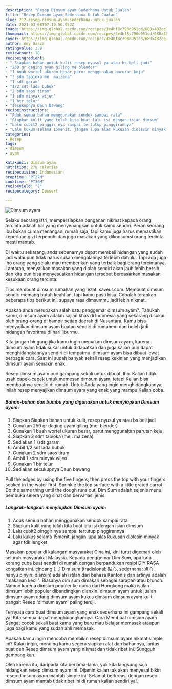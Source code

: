 ```yaml
---
description: "Resep Dimsum ayam Sederhana Untuk Jualan"
title: "Resep Dimsum ayam Sederhana Untuk Jualan"
slug: 212-resep-dimsum-ayam-sederhana-untuk-jualan
date: 2021-03-08T07:19:50.952Z
image: https://img-global.cpcdn.com/recipes/3e4bf8c790d951cd/680x482cq70/dimsum-ayam-foto-resep-utama.jpg
thumbnail: https://img-global.cpcdn.com/recipes/3e4bf8c790d951cd/680x482cq70/dimsum-ayam-foto-resep-utama.jpg
cover: https://img-global.cpcdn.com/recipes/3e4bf8c790d951cd/680x482cq70/dimsum-ayam-foto-resep-utama.jpg
author: Amy Garza
ratingvalue: 3.9
reviewcount: 10
recipeingredient:
- " Siapkan bahan untuk kulit resep nyusul ya atau bs beli jadi"
- "250 gr daging ayam giling me blender"
- "1 buah wortel ukuran besar parut menggunakan parutan keju"
- "3 sdm tapioka me  maizena"
- "1 sdt garam"
- "1/2 sdt lada bubuk"
- "2 sdm saos tiram"
- "1 sdm minyak wijen"
- "1 btr telur"
- "secukupnya Daun bawang"
recipeinstructions:
- "Aduk semua bahan menggunakan sendok sampai rata"
- "Siapkan kulit yang telah kita buat lalu isi dengan isian dimsum"
- "Lalu cubit2 pinggir nya sampai tertutup pinggirannya"
- "Lalu kukus selama 15menit, jangan lupa alas kukusan diolesin minyak agar tdk lengket"
categories:
- Resep
tags:
- dimsum
- ayam

katakunci: dimsum ayam 
nutrition: 278 calories
recipecuisine: Indonesian
preptime: "PT27M"
cooktime: "PT36M"
recipeyield: "2"
recipecategory: Dessert

---
```



![Dimsum ayam](https://img-global.cpcdn.com/recipes/3e4bf8c790d951cd/680x482cq70/dimsum-ayam-foto-resep-utama.jpg)

Selaku seorang istri, mempersiapkan panganan nikmat kepada orang tercinta adalah hal yang menyenangkan untuk kamu sendiri. Peran seorang ibu bukan cuma menangani rumah saja, tapi kamu juga harus memastikan keperluan gizi terpenuhi dan juga masakan yang dikonsumsi orang tercinta mesti mantab.

Di waktu  sekarang, anda sebenarnya dapat membeli hidangan yang sudah jadi walaupun tidak harus susah mengolahnya terlebih dahulu. Tapi ada juga lho orang yang selalu mau memberikan yang terbaik bagi orang tercintanya. Lantaran, menyajikan masakan yang diolah sendiri akan jauh lebih bersih dan kita pun bisa menyesuaikan hidangan tersebut berdasarkan masakan kesukaan orang tercinta. 

Tips membuat dimsum rumahan yang lezat. saveur.com. Membuat dimsum sendiri memang butuh keahlian, tapi kamu pasti bisa. Cobalah terapkan beberapa tips berikut ini, supaya rasa dimsummu jadi lebih nikmat.

Apakah anda merupakan salah satu penggemar dimsum ayam?. Tahukah kamu, dimsum ayam adalah sajian khas di Indonesia yang sekarang disukai oleh orang-orang di hampir setiap daerah di Nusantara. Kamu bisa menyajikan dimsum ayam buatan sendiri di rumahmu dan boleh jadi hidangan favoritmu di hari liburmu.

Kita jangan bingung jika kamu ingin memakan dimsum ayam, karena dimsum ayam tidak sukar untuk didapatkan dan juga kalian pun dapat menghidangkannya sendiri di tempatmu. dimsum ayam bisa dibuat lewat berbagai cara. Saat ini sudah banyak sekali resep kekinian yang menjadikan dimsum ayam semakin enak.

Resep dimsum ayam pun gampang sekali untuk dibuat, lho. Kalian tidak usah capek-capek untuk memesan dimsum ayam, tetapi Kalian bisa membuatnya sendiri di rumah. Untuk Anda yang ingin menghidangkannya, inilah resep menyajikan dimsum ayam yang enak yang mampu Kalian coba.

<!--inarticleads1-->

##### Bahan-bahan dan bumbu yang digunakan untuk menyiapkan Dimsum ayam:

1. Siapkan  Siapkan bahan untuk kulit, resep nyusul ya atau bs beli jadi
1. Gunakan 250 gr daging ayam giling (me: blender)
1. Gunakan 1 buah wortel ukuran besar, parut menggunakan parutan keju
1. Siapkan 3 sdm tapioka (me : maizena)
1. Sediakan 1 /sdt garam
1. Ambil 1/2 sdt lada bubuk
1. Gunakan 2 sdm saos tiram
1. Ambil 1 sdm minyak wijen
1. Gunakan 1 btr telur
1. Sediakan secukupnya Daun bawang


Pull the edges by using the five fingers, then press the top with your fingers soaked in the water first. Sprinkle the top surface with a little grated carrot. Do the same thing until the dough runs out. Dim Sum adalah sejenis menu pembuka selera yang sihat dan bervariasi jenis. 

<!--inarticleads2-->

##### Langkah-langkah menyiapkan Dimsum ayam:

1. Aduk semua bahan menggunakan sendok sampai rata
1. Siapkan kulit yang telah kita buat lalu isi dengan isian dimsum
1. Lalu cubit2 pinggir nya sampai tertutup pinggirannya
1. Lalu kukus selama 15menit, jangan lupa alas kukusan diolesin minyak agar tdk lengket


Masakan popular di kalangan masyarakat Cina ini, kini turut digemari oleh seluruh masyarakat Malaysia. Kepada penggemar Dim Sum, apa kata korang cuba buat sendiri di rumah dengan berpandukan resipi DIY RASA kongsikan ini. cincang […] Dim sum (tradisional: 點心, sederhana: 点心 hanyu pinyin: dianxin) adalah istilah dari bahasa Kantonis dan artinya adalah &#34;makanan kecil&#34;. Biasanya dim sum dimakan sebagai sarapan atau brunch. Namun karena dimsum populer ke dunia dari Hongkong maka istilah dimsum lebih populer dibandingkan dianxin. dimsum ayam untuk jualan dimsum ayam udang dimsum ayam kukus dimsum dimsum ayam kulit pangsit Resep &#39;dimsum ayam&#39; paling teruji. 

Ternyata cara buat dimsum ayam yang enak sederhana ini gampang sekali ya! Kita semua dapat menghidangkannya. Cara Membuat dimsum ayam Sangat cocok sekali buat kamu yang baru mau belajar memasak ataupun juga bagi kamu yang sudah ahli memasak.

Apakah kamu ingin mencoba membikin resep dimsum ayam nikmat simple ini? Kalau ingin, mending kamu segera siapkan alat dan bahannya, lantas buat deh Resep dimsum ayam yang nikmat dan tidak ribet ini. Sungguh gampang kan. 

Oleh karena itu, daripada kita berlama-lama, yuk kita langsung saja hidangkan resep dimsum ayam ini. Dijamin kalian tak akan menyesal bikin resep dimsum ayam mantab simple ini! Selamat berkreasi dengan resep dimsum ayam mantab tidak ribet ini di rumah kalian sendiri,ya!.


